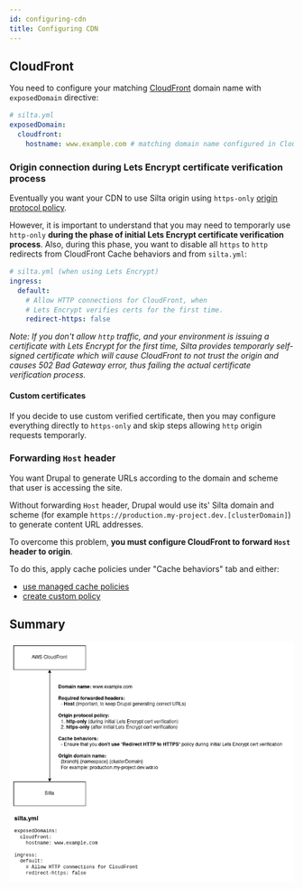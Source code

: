 ```yaml
---
id: configuring-cdn
title: Configuring CDN
---
```



## CloudFront

You need to configure your matching [CloudFront](https://docs.aws.amazon.com/AmazonCloudFront/latest/DeveloperGuide/Introduction.html) domain name with `exposedDomain` directive:

```yaml
# silta.yml
exposedDomain:
  cloudfront:
    hostname: www.example.com # matching domain name configured in CloudFront
```

### Origin connection during Lets Encrypt certificate verification process

Eventually you want your CDN to use Silta origin using `https-only` [origin protocol policy](https://docs.aws.amazon.com/AmazonCloudFront/latest/DeveloperGuide/using-https-cloudfront-to-custom-origin.html).

However, it is important to understand that you may need to temporarly use `http-only` **during the phase of initial Lets Encrypt certificate verification process**. Also, during this phase, you want to disable all `https` to `http` redirects from CloudFront Cache behaviors and from `silta.yml`:

```yaml
# silta.yml (when using Lets Encrypt)
ingress:
  default:
    # Allow HTTP connections for CloudFront, when
    # Lets Encrypt verifies certs for the first time.
    redirect-https: false
```

*Note: If you don't allow `http` traffic, and your environment is issuing a certificate with Lets Encrypt for the first time, Silta provides temporarly self-signed certificate which will cause CloudFront to not trust the origin and causes 502 Bad Gateway error, thus failing the actual certificate verification process.*

#### Custom certificates
If you decide to use custom verified certificate, then you may configure everything directly to `https-only` and skip steps allowing `http` origin requests temporarly.

### Forwarding `Host` header
You want Drupal to generate URLs according to the domain and scheme that user is accessing the site.

Without forwarding `Host` header, Drupal would use its' Silta domain and scheme (for example `https://production.my-project.dev.[clusterDomain]`) to generate content URL addresses.

To overcome this problem, **you must configure CloudFront to forward `Host` header to origin**.

To do this, apply cache policies under "Cache behaviors" tab and either:
  - [use managed cache policies](https://docs.aws.amazon.com/AmazonCloudFront/latest/DeveloperGuide/using-managed-origin-request-policies.html)
  - [create custom policy](https://docs.aws.amazon.com/AmazonCloudFront/latest/DeveloperGuide/controlling-origin-requests.html#origin-request-create-origin-request-policy)

## Summary

![Summarized in a picture](./img/aws_cloudfront.png)
